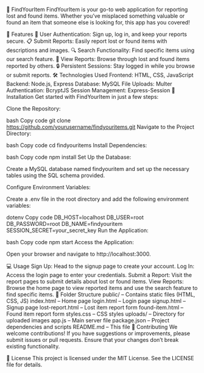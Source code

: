 🎉 FindYourItem
FindYourItem is your go-to web application for reporting lost and found items. Whether you’ve misplaced something valuable or found an item that someone else is looking for, this app has you covered!

🌟 Features
🔐 User Authentication: Sign up, log in, and keep your reports secure.
📋 Submit Reports: Easily report lost or found items with descriptions and images.
🔍 Search Functionality: Find specific items using our search feature.
📜 View Reports: Browse through lost and found items reported by others.
🔒 Persistent Sessions: Stay logged in while you browse or submit reports.
🛠️ Technologies Used
Frontend: HTML, CSS, JavaScript
Backend: Node.js, Express
Database: MySQL
File Uploads: Multer
Authentication: BcryptJS
Session Management: Express-Session
🚀 Installation
Get started with FindYourItem in just a few steps:

Clone the Repository:

bash
Copy code
git clone https://github.com/yourusername/findyouritems.git
Navigate to the Project Directory:

bash
Copy code
cd findyouritems
Install Dependencies:

bash
Copy code
npm install
Set Up the Database:

Create a MySQL database named findyouritem and set up the necessary tables using the SQL schema provided.

Configure Environment Variables:

Create a .env file in the root directory and add the following environment variables:

dotenv
Copy code
DB_HOST=localhost
DB_USER=root
DB_PASSWORD=root
DB_NAME=findyouritem
SESSION_SECRET=your_secret_key
Run the Application:

bash
Copy code
npm start
Access the Application:

Open your browser and navigate to http://localhost:3000.

💻 Usage
Sign Up: Head to the signup page to create your account.
Log In: Access the login page to enter your credentials.
Submit a Report: Visit the report pages to submit details about lost or found items.
View Reports: Browse the home page to view reported items and use the search feature to find specific items.
📁 Folder Structure
public/ – Contains static files (HTML, CSS, JS)
index.html – Home page
login.html – Login page
signup.html – Signup page
lost-report.html – Lost item report form
found-item.html – Found item report form
styles.css – CSS styles
uploads/ – Directory for uploaded images
app.js – Main server file
package.json – Project dependencies and scripts
README.md – This file
🤝 Contributing
We welcome contributions! If you have suggestions or improvements, please submit issues or pull requests. Ensure that your changes don’t break existing functionality.

📝 License
This project is licensed under the MIT License. See the LICENSE file for details.


